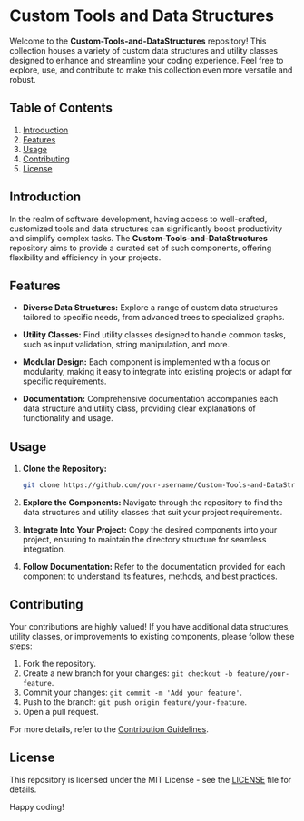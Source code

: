# Custom Tools and Data Structures

Welcome to the **Custom-Tools-and-DataStructures** repository! This collection houses a variety of custom data structures and utility classes designed to enhance and streamline your coding experience. Feel free to explore, use, and contribute to make this collection even more versatile and robust.

## Table of Contents

1. [Introduction](#introduction)
2. [Features](#features)
3. [Usage](#usage)
4. [Contributing](#contributing)
5. [License](#license)

## Introduction

In the realm of software development, having access to well-crafted, customized tools and data structures can significantly boost productivity and simplify complex tasks. The **Custom-Tools-and-DataStructures** repository aims to provide a curated set of such components, offering flexibility and efficiency in your projects.

## Features

- **Diverse Data Structures:** Explore a range of custom data structures tailored to specific needs, from advanced trees to specialized graphs.
  
- **Utility Classes:** Find utility classes designed to handle common tasks, such as input validation, string manipulation, and more.

- **Modular Design:** Each component is implemented with a focus on modularity, making it easy to integrate into existing projects or adapt for specific requirements.

- **Documentation:** Comprehensive documentation accompanies each data structure and utility class, providing clear explanations of functionality and usage.

## Usage

1. **Clone the Repository:**
   ```bash
   git clone https://github.com/your-username/Custom-Tools-and-DataStructures.git
   ```

2. **Explore the Components:**
   Navigate through the repository to find the data structures and utility classes that suit your project requirements.

3. **Integrate Into Your Project:**
   Copy the desired components into your project, ensuring to maintain the directory structure for seamless integration.

4. **Follow Documentation:**
   Refer to the documentation provided for each component to understand its features, methods, and best practices.

## Contributing

Your contributions are highly valued! If you have additional data structures, utility classes, or improvements to existing components, please follow these steps:

1. Fork the repository.
2. Create a new branch for your changes: `git checkout -b feature/your-feature`.
3. Commit your changes: `git commit -m 'Add your feature'`.
4. Push to the branch: `git push origin feature/your-feature`.
5. Open a pull request.

For more details, refer to the [Contribution Guidelines](CONTRIBUTING.md).

## License

This repository is licensed under the MIT License - see the [LICENSE](LICENSE) file for details.

Happy coding!
